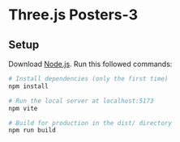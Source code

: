 # Three.js Posters-3

## Setup
Download [Node.js](https://nodejs.org/en/download/).
Run this followed commands:

``` bash
# Install dependencies (only the first time)
npm install

# Run the local server at localhost:5173
npm vite

# Build for production in the dist/ directory
npm run build
```
